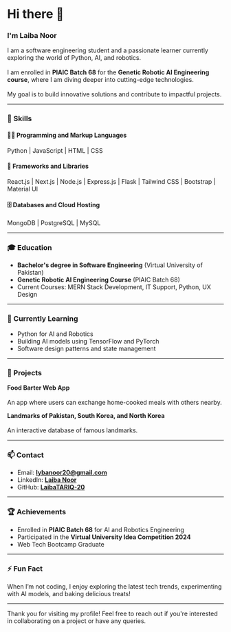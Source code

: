# Hi there 👋  

### I'm Laiba Noor 
I am a software engineering student and a passionate learner currently exploring the world of Python, AI, and robotics. <br>  
I am enrolled in **PIAIC Batch 68** for the **Genetic Robotic AI Engineering course**, where I am diving deeper into cutting-edge technologies. <br>  
My goal is to build innovative solutions and contribute to impactful projects.  

---

### 🌟 Skills  
#### 👨‍💻 Programming and Markup Languages  
Python | JavaScript  | HTML | CSS  <br>  

#### 🧰 Frameworks and Libraries  
React.js | Next.js | Node.js | Express.js | Flask | Tailwind CSS | Bootstrap | Material UI <br>  

#### 🗄️ Databases and Cloud Hosting  
MongoDB | PostgreSQL | MySQL <br>  

---

### 🎓 Education  
- **Bachelor's degree in Software Engineering** (Virtual University of Pakistan) <br>  
- **Genetic Robotic AI Engineering Course** (PIAIC Batch 68) <br>  
- Current Courses: MERN Stack Development, IT Support, Python, UX Design <br>  

---

### 🌱 Currently Learning  
- Python for AI and Robotics <br>  
- Building AI models using TensorFlow and PyTorch <br>  
- Software design patterns and state management <br>  

---

### 💼 Projects  
**Food Barter Web App** <br>  
An app where users can exchange home-cooked meals with others nearby. <br>  

**Landmarks of Pakistan, South Korea, and North Korea** <br>  
An interactive database of famous landmarks. <br>  

---

### 📫 Contact  
- Email: **[lybanoor20@gmail.com](mailto:lybanoor20@gmail.com)** <br>  
- LinkedIn: **[Laiba Noor](https://www.linkedin.com/in/laibanoor20/)** <br>  
- GitHub: **[LaibaTARIQ-20](https://github.com/LaibaTARIQ-20)** <br>  

---

### 🏆 Achievements  
- Enrolled in **PIAIC Batch 68** for AI and Robotics Engineering <br>  
- Participated in the **Virtual University Idea Competition 2024** <br>  
- Web Tech Bootcamp Graduate <br>  

---

### ⚡ Fun Fact  
When I’m not coding, I enjoy exploring the latest tech trends, experimenting with AI models, and baking delicious treats! <br>  

---

Thank you for visiting my profile! Feel free to reach out if you're interested in collaborating on a project or have any queries.
